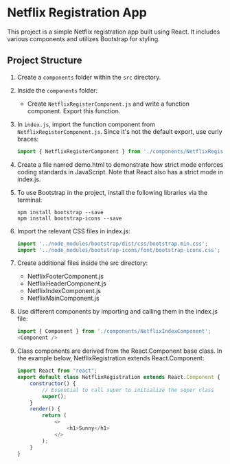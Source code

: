 # Netflix Registration App

This project is a simple Netflix registration app built using React. It includes various components and utilizes Bootstrap for styling.

## Project Structure

1. Create a `components` folder within the `src` directory.

2. Inside the `components` folder:
   - Create `NetflixRegisterComponent.js` and write a function component. Export this function.

3. In `index.js`, import the function component from `NetflixRegisterComponent.js`. Since it's not the default export, use curly braces:
   ```javascript
   import { NetflixRegisterComponent } from './components/NetflixRegisterComponent';

4. Create a file named demo.html to demonstrate how strict mode enforces coding standards in JavaScript. Note that React also has a strict mode in index.js.

5. To use Bootstrap in the project, install the following libraries via the terminal:
    ```Terminal
    npm install bootstrap --save
    npm install bootstrap-icons --save
    
6. Import the relevant CSS files in index.js:
    ```JavaScript
    import '../node_modules/bootstrap/dist/css/bootstrap.min.css';
    import '../node_modules/bootstrap-icons/font/bootstrap-icons.css';
    
7. Create additional files inside the src directory:
    - NetflixFooterComponent.js
    - NetflixHeaderComponent.js
    - NetflixIndexComponent.js
    - NetflixMainComponent.js

8. Use different components by importing and calling them in the index.js file:
    ```JavaScript
    import { Component } from './components/NetflixIndexComponent';
    <Component />

9. Class components are derived from the React.Component base class. In the example below, NetflixRegistration extends React.Component:
    ```JavaScript
    import React from "react";
    export default class NetflixRegistration extends React.Component {
        constructor() {
            // Essential to call super to initialize the super class
            super();
        }
        render() {
            return (
                <>
                    <h1>Sunny</h1>
                </>
            );
        }
    }